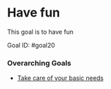# Have fun

This goal is to have fun

Goal ID: #goal20

### Overarching Goals
- [Take care of your basic needs](take-care-of-your-basic-needs.md)
